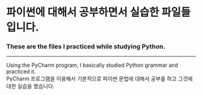 # 파이썬에 대해서 공부하면서 실습한 파일들입니다.
### These are the files I practiced while studying Python.
***
Using the PyCharm program, I basically studied Python grammar and practiced it.<br/>
PyCharm 프로그램을 이용해서 기본적으로 파이썬 문법에 대해서 공부를 하고 그것에 대한 실습을 했습니다.<br/>
